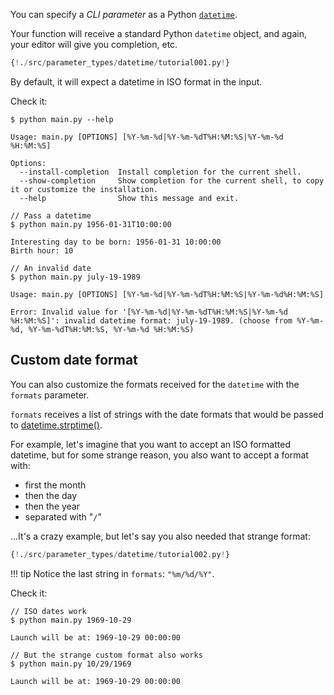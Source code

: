 You can specify a *CLI parameter* as a Python <a href="https://docs.python.org/3/library/datetime.html" class="external-link" target="_blank">`datetime`</a>.

Your function will receive a standard Python `datetime` object, and again, your editor will give you completion, etc.

```Python hl_lines="1  6 7 8"
{!./src/parameter_types/datetime/tutorial001.py!}
```

By default, it will expect a datetime in ISO format in the input.

Check it:

<div class="termy">

```console
$ python main.py --help

Usage: main.py [OPTIONS] [%Y-%m-%d|%Y-%m-%dT%H:%M:%S|%Y-%m-%d %H:%M:%S]

Options:
  --install-completion  Install completion for the current shell.
  --show-completion     Show completion for the current shell, to copy it or customize the installation.
  --help                Show this message and exit.

// Pass a datetime
$ python main.py 1956-01-31T10:00:00

Interesting day to be born: 1956-01-31 10:00:00
Birth hour: 10

// An invalid date
$ python main.py july-19-1989

Usage: main.py [OPTIONS] [%Y-%m-%d|%Y-%m-%dT%H:%M:%S|%Y-%m-%d%H:%M:%S]

Error: Invalid value for '[%Y-%m-%d|%Y-%m-%dT%H:%M:%S|%Y-%m-%d %H:%M:%S]': invalid datetime format: july-19-1989. (choose from %Y-%m-%d, %Y-%m-%dT%H:%M:%S, %Y-%m-%d %H:%M:%S)
```

</div>

## Custom date format

You can also customize the formats received for the `datetime` with the `formats` parameter.

`formats` receives a list of strings with the date formats that would be passed to <a href="https://docs.python.org/3/library/datetime.html#datetime.date.strftime" class="external-link" target="_blank">datetime.strptime()</a>.

For example, let's imagine that you want to accept an ISO formatted datetime, but for some strange reason, you also want to accept a format with:

* first the month
* then the day
* then the year
* separated with "`/`"

...It's a crazy example, but let's say you also needed that strange format:

```Python hl_lines="8"
{!./src/parameter_types/datetime/tutorial002.py!}
```

!!! tip
    Notice the last string in `formats`: `"%m/%d/%Y"`.

Check it:

<div class="termy">

```console
// ISO dates work
$ python main.py 1969-10-29

Launch will be at: 1969-10-29 00:00:00

// But the strange custom format also works
$ python main.py 10/29/1969

Launch will be at: 1969-10-29 00:00:00
```

</div>
